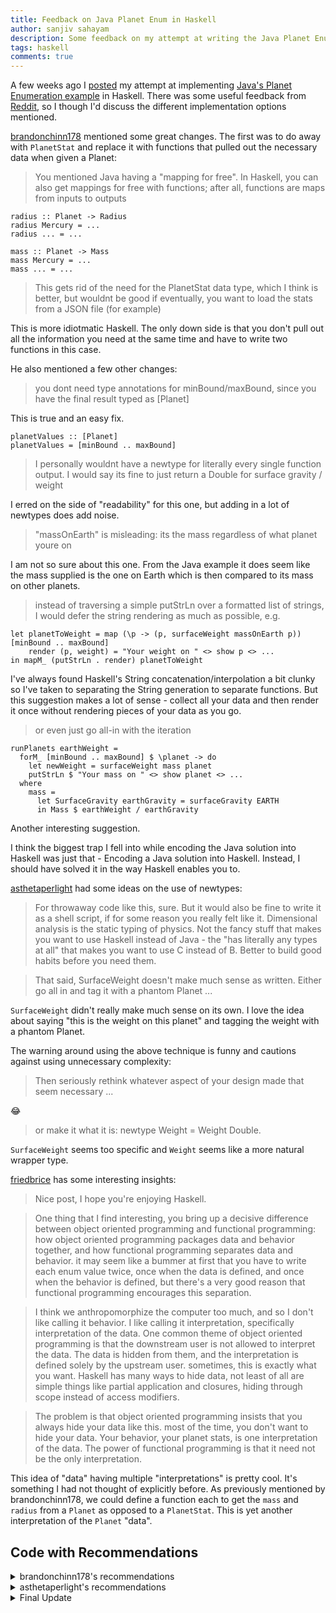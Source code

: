 ```yaml
---
title: Feedback on Java Planet Enum in Haskell
author: sanjiv sahayam
description: Some feedback on my attempt at writing the Java Planet Enum example in Haskell
tags: haskell
comments: true
---
```


A few weeks ago I [posted](https://sanj.ink/posts/2021-08-26-java-planet-enum-in-Haskell.html) my attempt at implementing [Java's Planet Enumeration example](https://docs.oracle.com/javase/tutorial/java/javaOO/enum.html) in Haskell. There was some useful feedback from [Reddit](https://www.reddit.com/r/haskell/comments/petl9t/encoding_the_java_planet_enumeration_example_in/), so I though I'd discuss the different implementation options mentioned.

[brandonchinn178](https://www.reddit.com/user/brandonchinn178/) mentioned some great changes. The first was to do away with `PlanetStat` and replace it with functions that pulled out the necessary data when given a Planet:

> You mentioned Java having a "mapping for free". In Haskell, you can also get mappings for free with functions; after all, functions are maps from inputs to outputs

```{.haskell .scrollx}
radius :: Planet -> Radius
radius Mercury = ...
radius ... = ...

mass :: Planet -> Mass
mass Mercury = ...
mass ... = ...
```

> This gets rid of the need for the PlanetStat data type, which I think is better, but wouldnt be good if eventually, you want to load the stats from a JSON file (for example)

This is more idiotmatic Haskell. The only down side is that you don't pull out all the information you need at the same time and have to write two functions in this case.

He also mentioned a few other changes:

> you dont need type annotations for minBound/maxBound, since you have the final result typed as [Planet]

This is true and an easy fix.

```{.haskell .scrollx}
planetValues :: [Planet]
planetValues = [minBound .. maxBound]
```

> I personally wouldnt have a newtype for literally every single function output. I would say its fine to just return a Double for surface gravity / weight

I erred on the side of "readability" for this one, but adding in a lot of newtypes does add noise.

> "massOnEarth" is misleading: its the mass regardless of what planet youre on

I am not so sure about this one. From the Java example it does seem like the mass supplied is the one on Earth which is then compared to its mass on other planets.

> instead of traversing a simple putStrLn over a formatted list of strings, I would defer the string rendering as much as possible,
> e.g.

```{.haskell .scrollx}
let planetToWeight = map (\p -> (p, surfaceWeight massOnEarth p)) [minBound .. maxBound]
    render (p, weight) = "Your weight on " <> show p <> ...
in mapM_ (putStrLn . render) planetToWeight
```

I've always found Haskell's String concatenation/interpolation a bit clunky so I've taken to separating the String generation to separate functions. But this suggestion makes a lot of sense - collect all your data and then render it once without rendering pieces of your data as you go.

> or even just go all-in with the iteration

```{.haskell .scrollx}
runPlanets earthWeight =
  forM_ [minBound .. maxBound] $ \planet -> do
    let newWeight = surfaceWeight mass planet
    putStrLn $ "Your mass on " <> show planet <> ...
  where
    mass =
      let SurfaceGravity earthGravity = surfaceGravity EARTH
      in Mass $ earthWeight / earthGravity
```
Another interesting suggestion.

I think the biggest trap I fell into while encoding the Java solution into Haskell was just that - Encoding a Java solution into Haskell. Instead, I should have solved it in the way Haskell enables you to.


[asthetaperlight](https://www.reddit.com/user/asthetaperlight/) had some ideas on the use of newtypes:

> For throwaway code like this, sure. But it would also be fine to write it as a shell script, if for some reason you really felt like it. Dimensional analysis is the static typing of physics. Not the fancy stuff that makes you want to use Haskell instead of Java - the "has literally any types at all" that makes you want to use C instead of B. Better to build good habits before you need them.

> That said, SurfaceWeight doesn't make much sense as written. Either go all in and tag it with a phantom Planet ...

`SurfaceWeight` didn't really make much sense on its own. I love the idea about saying "this is the weight on this planet" and tagging the weight with a phantom Planet.

The warning around using the above technique is funny and cautions against using unnecessary complexity:

> Then seriously rethink whatever aspect of your design made that seem necessary ...

😂

> or make it what it is: newtype Weight = Weight Double.

`SurfaceWeight` seems too specific and `Weight` seems like a more natural wrapper type.

[friedbrice](https://www.reddit.com/user/friedbrice/) has some interesting insights:

> Nice post, I hope you're enjoying Haskell.

> One thing that I find interesting, you bring up a decisive difference between object oriented programming and functional programming: how object oriented programming packages data and behavior together, and how functional programming separates data and behavior. it may seem like a bummer at first that you have to write each enum value twice, once when the data is defined, and once when the behavior is defined, but there's a very good reason that functional programming encourages this separation.

> I think we anthropomorphize the computer too much, and so I don't like calling it behavior. I like calling it interpretation, specifically interpretation of the data. One common theme of object oriented programming is that the downstream user is not allowed to interpret the data. The data is hidden from them, and the interpretation is defined solely by the upstream user. sometimes, this is exactly what you want. Haskell has many ways to hide data, not least of all are simple things like partial application and closures, hiding through scope instead of access modifiers.

> The problem is that object oriented programming insists that you always hide your data like this. most of the time, you don't want to hide your data. Your behavior, your planet stats, is one interpretation of the data. The power of functional programming is that it need not be the only interpretation.

This idea of "data" having multiple "interpretations" is pretty cool. It's something I had not thought of explicitly before. As previously mentioned by brandonchinn178, we could define a function each to get the `mass` and `radius` from a `Planet` as opposed to a `PlanetStat`. This is yet another interpretation of the `Planet` "data".

## Code with Recommendations

<details>
  <summary>brandonchinn178's recommendations</summary>

### brandonchinn178 - 1

[code](https://github.com/ssanj/java-plants-enum-in-haskell/blob/main/src/Recommendations/Brandonchinn178/Planets_1.hs)

```{.haskell .scrollx}
module Recommendations.Brandonchinn178.Planets_1(runPlanets) where

import Data.Foldable (traverse_)

-- Haskell implementation of the Java Enum: Planets example
-- https://docs.oracle.com/javase/tutorial/java/javaOO/enum.html

import Data.Foldable (traverse_)


data Planet = MERCURY
            | VENUS
            | EARTH
            | MARS
            | JUPITER
            | SATURN
            | URANUS
            | NEPTUNE deriving (Enum, Bounded, Show)


newtype Mass = Mass Double


newtype Radius = Radius Double


gConstant :: Double
gConstant = 6.67300E-11


radius :: Planet -> Radius
radius MERCURY = Radius 2.4397e6
radius VENUS   = Radius 6.0518e6
radius EARTH   = Radius 6.37814e6
radius MARS    = Radius 3.3972e6
radius JUPITER = Radius 7.1492e7
radius SATURN  = Radius 6.0268e7
radius URANUS  = Radius 2.5559e7
radius NEPTUNE = Radius 2.4746e7


mass :: Planet -> Mass
mass MERCURY = Mass 3.303e+23
mass VENUS   = Mass 4.869e+24
mass EARTH   = Mass 5.976e+24
mass MARS    = Mass 6.421e+23
mass JUPITER = Mass 1.9e+27
mass SATURN  = Mass 5.688e+26
mass URANUS  = Mass 8.686e+25
mass NEPTUNE = Mass 1.024e+26


surfaceGravity :: Planet -> Double
surfaceGravity planet =
    let (Mass m)   = mass planet
        (Radius r) = radius planet
    in gConstant * m / (r * m)


surfaceWeight :: Mass -> Planet -> Double
surfaceWeight (Mass otherMass) planet =
    let sg = surfaceGravity planet
    in otherMass * sg


runPlanets :: Double -> IO ()
runPlanets sampleWeight =
    let earthSurfaceGravity = surfaceGravity EARTH

        massOnEarth :: Mass
        massOnEarth = Mass $ sampleWeight / earthSurfaceGravity

        planetToWeight = map (\p -> (p, surfaceWeight massOnEarth p)) [minBound .. maxBound]
        render (p, weight) = "Your weight on " <> show p <> " is " <> (show weight)

    in mapM_ (putStrLn . render) planetToWeight
```

### brandonchinn178 - 2

[code](https://github.com/ssanj/java-plants-enum-in-haskell/blob/main/src/Recommendations/Brandonchinn178/Planets_2.hs)

```{.haskell .scrollx}
module Recommendations.Brandonchinn178.Planets_2(runPlanets) where

import Data.Foldable (forM_, traverse_)

-- Haskell implementation of the Java Enum: Planets example
-- https://docs.oracle.com/javase/tutorial/java/javaOO/enum.html

import Data.Foldable (traverse_)


data Planet = MERCURY
            | VENUS
            | EARTH
            | MARS
            | JUPITER
            | SATURN
            | URANUS
            | NEPTUNE deriving (Enum, Bounded, Show)


newtype Mass = Mass Double


newtype Radius = Radius Double


gConstant :: Double
gConstant = 6.67300E-11


radius :: Planet -> Radius
radius MERCURY = Radius 2.4397e6
radius VENUS   = Radius 6.0518e6
radius EARTH   = Radius 6.37814e6
radius MARS    = Radius 3.3972e6
radius JUPITER = Radius 7.1492e7
radius SATURN  = Radius 6.0268e7
radius URANUS  = Radius 2.5559e7
radius NEPTUNE = Radius 2.4746e7


mass :: Planet -> Mass
mass MERCURY = Mass 3.303e+23
mass VENUS   = Mass 4.869e+24
mass EARTH   = Mass 5.976e+24
mass MARS    = Mass 6.421e+23
mass JUPITER = Mass 1.9e+27
mass SATURN  = Mass 5.688e+26
mass URANUS  = Mass 8.686e+25
mass NEPTUNE = Mass 1.024e+26


surfaceGravity :: Planet -> Double
surfaceGravity planet =
    let (Mass m)   = mass planet
        (Radius r) = radius planet
    in gConstant * m / (r * m)


surfaceWeight :: Mass -> Planet -> Double
surfaceWeight (Mass otherMass) planet =
    let sg = surfaceGravity planet
    in otherMass * sg


runPlanets :: Double -> IO ()
runPlanets earthWeight =
  forM_ [minBound .. maxBound] $ \planet -> do
    let newWeight = surfaceWeight mass planet
    putStrLn $ "Your weight on " <> show planet <> " is " <> (show newWeight)
  where
    mass =
      let earthGravity = surfaceGravity EARTH
      in Mass $ earthWeight / earthGravity

```
</details>


<details>
  <summary>asthetaperlight's recommendations</summary>

### asthetaperlight

[code](https://github.com/ssanj/java-plants-enum-in-haskell/blob/main/src/Recommendations/Asthetaperlight/Planets.hs)

```{.haskell .scrollx}
module Recommendations.Asthetaperlight.Planets(runPlanets) where

-- Haskell implementation of the Java Enum: Planets example
-- https://docs.oracle.com/javase/tutorial/java/javaOO/enum.html

import Data.Foldable (traverse_)


data Planet = MERCURY
            | VENUS
            | EARTH
            | MARS
            | JUPITER
            | SATURN
            | URANUS
            | NEPTUNE deriving (Enum, Bounded, Show)


newtype Mass = Mass Double


newtype Radius = Radius Double


data PlanetStat =
    PlanetStat {
        mass   :: Mass
    ,   radius :: Radius
    }


newtype SurfaceGravity = SurfaceGravity Double


newtype Weight = Weight Double


gConstant :: Double
gConstant = 6.67300E-11

planetStat :: Planet -> PlanetStat
planetStat MERCURY = PlanetStat (Mass 3.303e+23) (Radius 2.4397e6 )
planetStat VENUS   = PlanetStat (Mass 4.869e+24) (Radius 6.0518e6 )
planetStat EARTH   = PlanetStat (Mass 5.976e+24) (Radius 6.37814e6)
planetStat MARS    = PlanetStat (Mass 6.421e+23) (Radius 3.3972e6 )
planetStat JUPITER = PlanetStat (Mass 1.9e+27  ) (Radius 7.1492e7 )
planetStat SATURN  = PlanetStat (Mass 5.688e+26) (Radius 6.0268e7 )
planetStat URANUS  = PlanetStat (Mass 8.686e+25) (Radius 2.5559e7 )
planetStat NEPTUNE = PlanetStat (Mass 1.024e+26) (Radius 2.4746e7 )


surfaceGravity :: Planet -> SurfaceGravity
surfaceGravity planet =
    let (PlanetStat (Mass mass) (Radius radius)) = planetStat planet
    in SurfaceGravity $ gConstant * mass / (radius * radius)


surfaceWeight :: Mass -> Planet -> Weight
surfaceWeight (Mass otherMass) planet =
    let (SurfaceGravity sg)= surfaceGravity planet
    in Weight $ otherMass * sg


runPlanets :: Double -> IO ()
runPlanets earthWeight =
    let (SurfaceGravity earthSurfaceGravity) = surfaceGravity EARTH

        massOnEarth :: Mass
        massOnEarth = Mass $ earthWeight / earthSurfaceGravity

        planetValues :: [Planet]
        planetValues = [(minBound :: Planet) .. (maxBound :: Planet)]

        printSurfaceWeight :: Planet -> Weight -> String
        printSurfaceWeight planet (Weight sw) = "Your weight on " <> (show planet) <> " is " <> (show sw)

        planetStatsStrings :: [String]
        planetStatsStrings = (\p -> printSurfaceWeight p (surfaceWeight massOnEarth p)) <$> planetValues
    in
       traverse_ putStrLn planetStatsStrings
```

</details>

<details>
  <summary>Final Update</summary>

And here's the final implementation I decided to use given the above recommendations:

[code](https://github.com/ssanj/java-plants-enum-in-haskell/blob/main/src/Final/Planets.hs)

```{.haskell .scrollx}
module Final.Planets(runPlanets) where

import Data.Foldable (traverse_)

-- Haskell implementation of the Java Enum: Planets example
-- https://docs.oracle.com/javase/tutorial/java/javaOO/enum.html

import Data.Foldable (traverse_)


data Planet = MERCURY
            | VENUS
            | EARTH
            | MARS
            | JUPITER
            | SATURN
            | URANUS
            | NEPTUNE deriving (Enum, Bounded, Show)


newtype Mass = Mass Double


newtype Radius = Radius Double


gConstant :: Double
gConstant = 6.67300E-11


radius :: Planet -> Radius
radius MERCURY = Radius 2.4397e6
radius VENUS   = Radius 6.0518e6
radius EARTH   = Radius 6.37814e6
radius MARS    = Radius 3.3972e6
radius JUPITER = Radius 7.1492e7
radius SATURN  = Radius 6.0268e7
radius URANUS  = Radius 2.5559e7
radius NEPTUNE = Radius 2.4746e7


mass :: Planet -> Mass
mass MERCURY = Mass 3.303e+23
mass VENUS   = Mass 4.869e+24
mass EARTH   = Mass 5.976e+24
mass MARS    = Mass 6.421e+23
mass JUPITER = Mass 1.9e+27
mass SATURN  = Mass 5.688e+26
mass URANUS  = Mass 8.686e+25
mass NEPTUNE = Mass 1.024e+26


newtype Gravity = Gravity Double deriving Show

newtype Weight = Weight Double deriving Show


surfaceGravity :: Planet -> Gravity
surfaceGravity planet =
    let (Mass mass')     = mass planet
        (Radius radius') = radius planet
    in Gravity $ gConstant * mass' / (radius' * radius')


surfaceWeight :: Mass -> Planet -> Weight
surfaceWeight (Mass otherMass) planet =
    let (Gravity sg)= surfaceGravity planet
    in Weight $ otherMass * sg


runPlanets :: Double -> IO ()
runPlanets sampleWeight =
    let (Gravity earthSurfaceGravity) = surfaceGravity EARTH

        massOnEarth :: Mass
        massOnEarth = Mass $ sampleWeight / earthSurfaceGravity

        planetToWeight :: [(Planet, Weight)]
        planetToWeight = map (\p -> (p, surfaceWeight massOnEarth p)) [minBound .. maxBound]

        render :: (Planet, Weight) -> String
        render (p, weight) = "Your weight on " <> show p <> " is " <> (show weight)

    in mapM_ (putStrLn . render) planetToWeight
```

</details>

